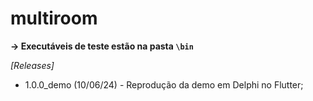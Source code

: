 # multiroom

**-> Executáveis de teste estão na pasta `\bin`**

_[Releases]_

- 1.0.0_demo (10/06/24) - Reprodução da demo em Delphi no Flutter;
